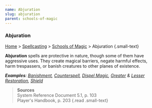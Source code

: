 ```yaml
---
name: Abjuration
slug: abjuration
parent: schools-of-magic
---
```

### Abjuration
[Home](dm-operations-center) > [Spellcasting](spellcasting) > [Schools of Magic](schools-of-magic) > Abjuration {.small-text}

**Abjuration** spells are protective in nature, though some of them have aggressive uses. They create magical barriers, negate harmful effects, harm trespassers, or banish creatures to other planes of existence.

***Examples**: [Banishment](/spell/banishment), [Counterspell](/spell/counterspell), [Dispel Magic](/spell/dispel-magic), [Greater](/spell/greater-restoration) & [Lesser Restoration](/spell/lesser-restoration), [Shield](/spell/shield)*

> **Sources** <br/>
> System Reference Document 5.1, p. 103<br/>
> Player's Handbook, p. 203
{.read .small-text}


